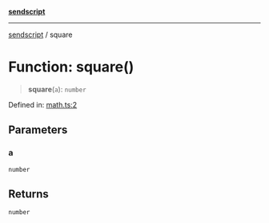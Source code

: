 [**sendscript**](../README.md)

***

[sendscript](../globals.md) / square

# Function: square()

> **square**(`a`): `number`

Defined in: [math.ts:2](https://github.com/bas080/sendscript/blob/0a5e1c8ec2527d63d1e248f63568668058de388c/example/typescript/math.ts#L2)

## Parameters

### a

`number`

## Returns

`number`
